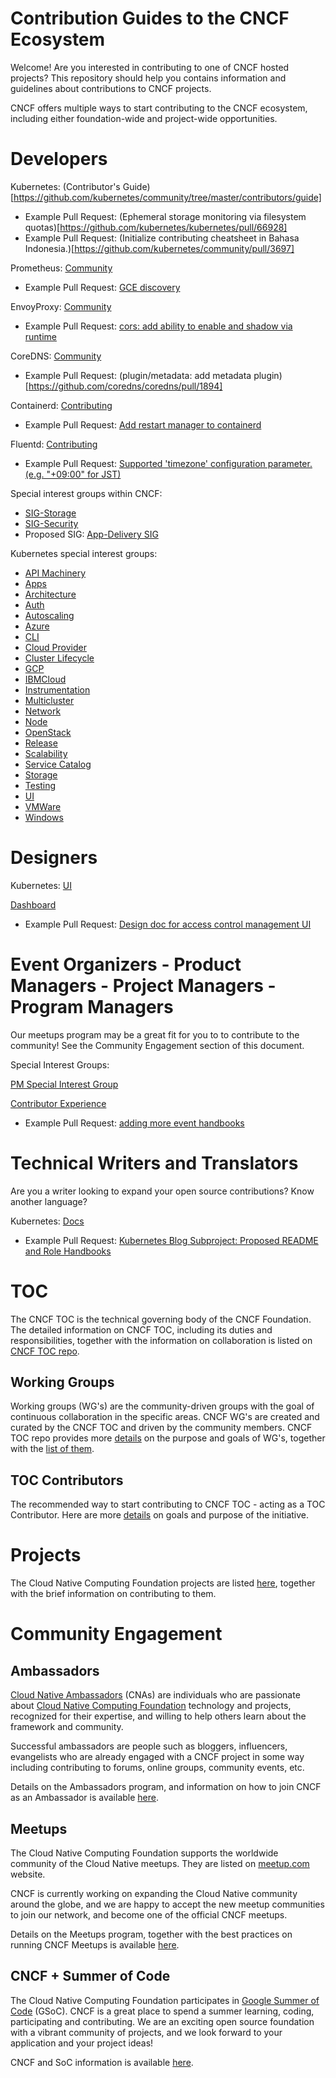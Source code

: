 Contribution Guides to the CNCF Ecosystem
=========================================

Welcome! Are you interested in contributing to one of CNCF hosted projects? This repository should help you contains information and guidelines about contributions to CNCF projects.

CNCF offers multiple ways to start contributing to the CNCF ecosystem, including either foundation-wide and project-wide opportunities. 

Developers
=== 

Kubernetes: (Contributor's Guide)[https://github.com/kubernetes/community/tree/master/contributors/guide]
* Example Pull Request: (Ephemeral storage monitoring via filesystem quotas)[https://github.com/kubernetes/kubernetes/pull/66928]
* Example Pull Request: (Initialize contributing cheatsheet in Bahasa Indonesia.)[https://github.com/kubernetes/community/pull/3697]

Prometheus: [Community](https://prometheus.io/community/)
* Example Pull Request: [GCE discovery](https://github.com/prometheus/prometheus/pull/1769)

EnvoyProxy: [Community](https://www.envoyproxy.io/community)
* Example Pull Request: [cors: add ability to enable and shadow via runtime](https://github.com/envoyproxy/envoy/pull/5265)

CoreDNS: [Community](https://coredns.io/community/)
* Example Pull Request: (plugin/metadata: add metadata plugin)[https://github.com/coredns/coredns/pull/1894]

Containerd: [Contributing](https://containerd.io/contributing/)
* Example Pull Request: [Add restart manager to containerd](https://github.com/containerd/containerd/pull/2318)

Fluentd: [Contributing](https://www.fluentd.org/contributing)
* Example Pull Request: [Supported 'timezone' configuration parameter. (e.g. "+09:00" for JST)](https://github.com/fluent/fluentd/pull/430)

Special interest groups within CNCF: 
* [SIG-Storage](https://github.com/cncf/sig-storage/blob/master/storage-charter.md)
* [SIG-Security](https://github.com/cncf/sig-security)
* Proposed SIG: [App-Delivery SIG]()

Kubernetes special interest groups: 

* [API Machinery](https://github.com/kubernetes/community/blob/master/sig-api-machinery/README.md)
* [Apps](https://github.com/kubernetes/community/blob/master/sig-apps/README.md)
* [Architecture](https://github.com/kubernetes/community/blob/master/sig-architecture/README.md)
* [Auth](https://github.com/kubernetes/community/blob/master/sig-auth/README.md)
* [Autoscaling](https://github.com/kubernetes/community/blob/master/sig-autoscaling/README.md)
* [Azure](https://github.com/kubernetes/community/blob/master/sig-azure/README.md)
* [CLI](https://github.com/kubernetes/community/blob/master/sig-cli/README.md)
* [Cloud Provider](https://github.com/kubernetes/community/blob/master/sig-cloud-provider/README.md)
* [Cluster Lifecycle](https://github.com/kubernetes/community/blob/master/sig-cluster-lifecycle/README.md)
* [GCP](https://github.com/kubernetes/community/blob/master/sig-gcp/README.md)
* [IBMCloud](https://github.com/kubernetes/community/blob/master/sig-ibmcloud/README.md)
* [Instrumentation](https://github.com/kubernetes/community/blob/master/sig-instrumentation/README.md)
* [Multicluster](https://github.com/kubernetes/community/blob/master/sig-multicluster/README.md)
* [Network](https://github.com/kubernetes/community/blob/master/sig-network/README.md)
* [Node](https://github.com/kubernetes/community/blob/master/sig-node/README.md)
* [OpenStack](https://github.com/kubernetes/community/blob/master/sig-openstack/README.md)
* [Release](https://github.com/kubernetes/community/blob/master/sig-release/README.md)
* [Scalability](https://github.com/kubernetes/community/blob/master/sig-scalability/README.md)
* [Service Catalog](https://github.com/kubernetes/community/blob/master/sig-service-catalog/README.md)
* [Storage](https://github.com/kubernetes/community/blob/master/sig-storage/README.md)
* [Testing](https://github.com/kubernetes/community/blob/master/sig-testing/README.md)
* [UI](https://github.com/kubernetes/community/blob/master/sig-ui/README.md)
* [VMWare](https://github.com/kubernetes/community/blob/master/sig-vmware/README.md)
* [Windows](https://github.com/kubernetes/community/blob/master/sig-windows/README.md)


 Designers
=== 

Kubernetes: 
[UI](https://github.com/kubernetes/community/blob/master/sig-ui/README.md) 

[Dashboard](https://github.com/kubernetes/dashboard)
* Example Pull Request: [Design doc for access control management UI](https://github.com/kubernetes/dashboard/pull/1463)

 Event Organizers  - Product Managers - Project Managers - Program Managers 
=== 
Our meetups program may be a great fit for you to to contribute to the community! See the Community Engagement section of this document.

Special Interest Groups:

[PM Special Interest Group](https://github.com/kubernetes/community/blob/master/sig-pm/README.md)

[Contributor Experience](https://github.com/kubernetes/community/blob/master/sig-contributor-experience/README.md)
* Example Pull Request: [adding more event handbooks](https://github.com/kubernetes/community/pull/3765)

 Technical Writers and Translators
===
Are you a writer looking to expand your open source contributions? Know another language?

Kubernetes: 
[Docs](https://github.com/kubernetes/community/blob/master/sig-docs/README.md)

* Example Pull Request: [Kubernetes Blog Subproject: Proposed README and Role Handbooks](https://github.com/kubernetes/community/pull/3721)


TOC
===

The CNCF TOC is the technical governing body of the CNCF Foundation. The detailed information on CNCF TOC, including its duties and responsibilities, together with the information on collaboration is listed on [CNCF TOC repo](https://github.com/cncf/toc/).

Working Groups
--------------

Working groups (WG's) are the community-driven groups with the goal of continuous collaboration in the specific areas. CNCF WG's are created and curated by the CNCF TOC and driven by the community members. CNCF TOC repo provides more [details](https://github.com/cncf/toc/tree/master/workinggroups#cncf-working-groups) on the purpose and goals of WG's, together with the [list of them](https://github.com/cncf/toc/blob/master/README.md#working-groups).

TOC Contributors
----------------

The recommended way to start contributing to CNCF TOC - acting as a TOC Contributor. Here are more [details](https://github.com/cncf/toc/blob/master/CONTRIBUTORS.md) on goals and purpose of the initiative.

Projects
========

The Cloud Native Computing Foundation projects are listed [here](projects/README.md), together with the brief information on contributing to them.


Community Engagement
====================

Ambassadors
-----------

[Cloud Native Ambassadors](https://www.cncf.io/people/ambassadors/) (CNAs) are individuals who are passionate about [Cloud Native Computing Foundation](https://www.cncf.io/) technology and projects, recognized for their expertise, and willing to help others learn about the framework and community.

Successful ambassadors are people such as bloggers, influencers, evangelists who are already engaged with a CNCF project in some way including contributing to forums, online groups, community events, etc.

Details on the Ambassadors program, and information on how to join CNCF as an Ambassador is available [here](https://github.com/cncf/ambassadors).

Meetups
-------

The Cloud Native Computing Foundation supports the worldwide community of the Cloud Native meetups. They are listed on [meetup.com](https://www.meetup.com/pro/cncf/) website.

CNCF is currently working on expanding the Cloud Native community around the globe, and we are happy to accept the new meetup communities to join our network, and become one of the official CNCF meetups.

Details on the Meetups program, together with the best practices on running CNCF Meetups is available [here](https://github.com/cncf/meetups).

CNCF + Summer of Code
---------------------

The Cloud Native Computing Foundation participates in [Google Summer of Code](https://summerofcode.withgoogle.com/) (GSoC). CNCF is a great place to spend a summer learning, coding, participating and contributing. We are an exciting open source foundation with a vibrant community of projects, and we look forward to your application and your project ideas!

CNCF and SoC information is available [here](https://github.com/cncf/soc/blob/master/README.md).
